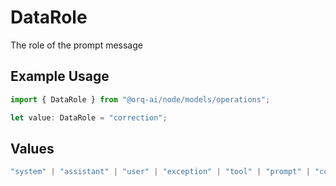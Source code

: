 # DataRole

The role of the prompt message

## Example Usage

```typescript
import { DataRole } from "@orq-ai/node/models/operations";

let value: DataRole = "correction";
```

## Values

```typescript
"system" | "assistant" | "user" | "exception" | "tool" | "prompt" | "correction" | "expected_output"
```